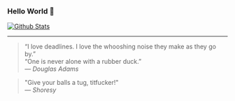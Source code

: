 ### Hello World 🖖

[![Github Stats](https://gh-stats.manafont.net/?username=froch&count_private=true&show_icons=true&theme=dark)](https://gh-stats.manafont.net/?username=froch&count_private=true&show_icons=true&theme=dark)

---

> “I love deadlines. I love the whooshing noise they make as they go by.”  
> “One is never alone with a rubber duck.”  
> — *Douglas Adams*

> "Give your balls a tug, titfucker!"  
> — *Shoresy*
